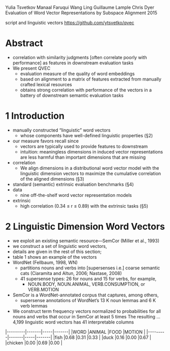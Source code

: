 Yulia Tsvetkov Manaal Faruqui Wang Ling Guillaume Lample Chris Dyer
Evaluation of Word Vector Representations by Subspace Alignment
2015

script and linguistic vectors
https://github.com/ytsvetko/qvec

# Abstract

* correlation with similarity judgments [often correlate poorly with
  performance] as features in downstream evaluation tasks
* We present QVEC
  * evaluation measure of the quality of word embeddings 
  * based on alignment to a matrix of features 
    extracted from manually crafted lexical resources
  * obtains strong correlation with performance of the vectors
    in a battery of downstream semantic evaluation tasks

# 1 Introduction

* manually constructed “linguistic” word vectors
  * whose components have well-defined linguistic properties (§2)
* our measure favors recall since
  * vectors are typically used to provide features to downstream
  * intuition:
    meaningless dimensions in induced vector representations are less harmful
    than important dimensions that are missing
* correlation
  * We align dimensions in a distributional word vector model
    with the linguistic dimension vectors to
    maximize the cumulative correlation of the aligned dimensions (§3)
* standard (semantic) extrinsic evaluation benchmarks (§4)
* data
  * nine off-the-shelf word vector representation models
* extrinsic
  * high correlation (0.34 ≤ r ≤ 0.89) with the extrinsic tasks (§5)

# 2 Linguistic Dimension Word Vectors

* we exploit an existing semantic resource—SemCor (Miller et al., 1993)
* we construct a set of linguistic word vectors,
* details are given in the rest of this section;
* table 1 shows an example of the vectors
* WordNet (Fellbaum, 1998, WN)
  * partitions nouns and verbs into [supersenses i.e.] coarse semantic cats
    (Ciaramita and Altun, 2006; Nastase, 2008)
  * 41 supersense types: 26 for nouns and 15 for verbs, for example,
    * NOUN.BODY, NOUN.ANIMAL, VERB.CONSUMPTION, or VERB.MOTION 
* SemCor is a WordNet-annotated corpus that captures, among others,
  * supersense annotations of WordNet’s 13 K noun lemmas and 6 K verb lemmas
* We construct term frequency vectors normalized to probabilities 
  for all nouns and verbs that occur in SemCor at least 5 times
  The resulting ... 4,199 linguistic word vectors has 41 interpretable columns

|---------|-------|-----|-------|
|WORD	    |ANIMAL	|FOOD	|MOTION |
|---------|-------|-----|-------|
|fish	    |0.68	  |0.31	|0.33	  |
|duck	    |0.16	  |0.00	|0.67   |
|chicken	|0.00	  |0.69	|0.00   |
